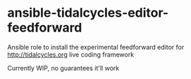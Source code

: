 # ansible-tidalcycles-editor-feedforward
Ansible role to install the experimental feedforward editor for http://tidalcycles.org live coding framework

Currently WIP, no guarantees it'll work

